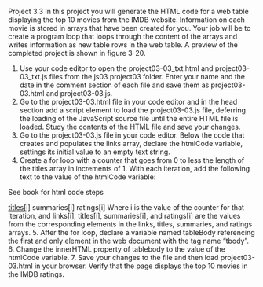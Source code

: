 Project 3.3 
	In this project you will generate the HTML code for a web table displaying the top 10 movies from the IMDB website. Information on each movie is stored in arrays that have been created for you. Your job will be to create a program loop that loops through the content of the arrays and writes information as new table rows in the web table. A preview of the completed project is shown in figure 3-20. 
 
1. Use your code editor to open the project03-03_txt.html and project03-03_txt.js files from the js03 project03 folder. Enter your name and the date in the comment section of each file and save them as project03-03.html and project03-03.js. 
2. Go to the project03-03.html file in your code editor and in the head section add a script element to load the project03-03.js file, deferring the loading of the JavaScript source file until the entire HTML file is loaded. Study the contents of the HTML file and save your changes. 
3. Go to the project03-03.js file in your code editor. Below the code that creates and populates the links array, declare the htmlCode variable, settings its initial value to an empty text string. 
4. Create a for loop with a counter that goes from 0 to less the length of the titles array in increments of 1. With each iteration, add the following text to the value of the htmlCode variable:

See book for html code steps
<tr>
<td><a href=’links[i]’>titles[i]</a><td>
<td>summaries[i]</td>
<td>ratings[i]</td>
</tr>
Where i is the value of the counter for that iteration, and links[i], titles[i], summaries[i], and ratings[i] are the values from the corresponding elements in the links, titles, summaries, and ratings arrays. 
5. After the for loop, declare a variable named tableBody referencing the first and only element in the web document with the tag name “tbody”.
6. Change the innerHTML property of tablebody to the value of the htmlCode variable. 
7. Save your changes to the file and then load project03-03.html in your browser. Verify that the page displays the top 10 movies in the IMDB ratings.

